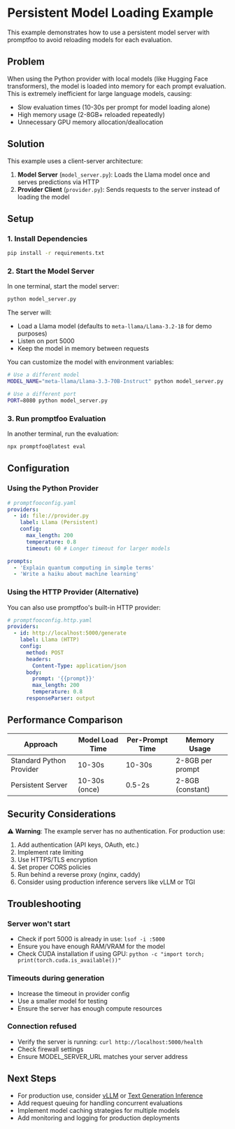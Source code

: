 # Persistent Model Loading Example

This example demonstrates how to use a persistent model server with promptfoo to avoid reloading models for each evaluation.

## Problem

When using the Python provider with local models (like Hugging Face transformers), the model is loaded into memory for each prompt evaluation. This is extremely inefficient for large language models, causing:

- Slow evaluation times (10-30s per prompt for model loading alone)
- High memory usage (2-8GB+ reloaded repeatedly)
- Unnecessary GPU memory allocation/deallocation

## Solution

This example uses a client-server architecture:

1. **Model Server** (`model_server.py`): Loads the Llama model once and serves predictions via HTTP
2. **Provider Client** (`provider.py`): Sends requests to the server instead of loading the model

## Setup

### 1. Install Dependencies

```bash
pip install -r requirements.txt
```

### 2. Start the Model Server

In one terminal, start the model server:

```bash
python model_server.py
```

The server will:

- Load a Llama model (defaults to `meta-llama/Llama-3.2-1B` for demo purposes)
- Listen on port 5000
- Keep the model in memory between requests

You can customize the model with environment variables:

```bash
# Use a different model
MODEL_NAME="meta-llama/Llama-3.3-70B-Instruct" python model_server.py

# Use a different port
PORT=8080 python model_server.py
```

### 3. Run promptfoo Evaluation

In another terminal, run the evaluation:

```bash
npx promptfoo@latest eval
```

## Configuration

### Using the Python Provider

```yaml
# promptfooconfig.yaml
providers:
  - id: file://provider.py
    label: Llama (Persistent)
    config:
      max_length: 200
      temperature: 0.8
      timeout: 60 # Longer timeout for larger models

prompts:
  - 'Explain quantum computing in simple terms'
  - 'Write a haiku about machine learning'
```

### Using the HTTP Provider (Alternative)

You can also use promptfoo's built-in HTTP provider:

```yaml
# promptfooconfig.http.yaml
providers:
  - id: http://localhost:5000/generate
    label: Llama (HTTP)
    config:
      method: POST
      headers:
        Content-Type: application/json
      body:
        prompt: '{{prompt}}'
        max_length: 200
        temperature: 0.8
      responseParser: output
```

## Performance Comparison

| Approach                 | Model Load Time | Per-Prompt Time | Memory Usage     |
| ------------------------ | --------------- | --------------- | ---------------- |
| Standard Python Provider | 10-30s          | 10-30s          | 2-8GB per prompt |
| Persistent Server        | 10-30s (once)   | 0.5-2s          | 2-8GB (constant) |

## Security Considerations

⚠️ **Warning**: The example server has no authentication. For production use:

1. Add authentication (API keys, OAuth, etc.)
2. Implement rate limiting
3. Use HTTPS/TLS encryption
4. Set proper CORS policies
5. Run behind a reverse proxy (nginx, caddy)
6. Consider using production inference servers like vLLM or TGI

## Troubleshooting

### Server won't start

- Check if port 5000 is already in use: `lsof -i :5000`
- Ensure you have enough RAM/VRAM for the model
- Check CUDA installation if using GPU: `python -c "import torch; print(torch.cuda.is_available())"`

### Timeouts during generation

- Increase the timeout in provider config
- Use a smaller model for testing
- Ensure the server has enough compute resources

### Connection refused

- Verify the server is running: `curl http://localhost:5000/health`
- Check firewall settings
- Ensure MODEL_SERVER_URL matches your server address

## Next Steps

- For production use, consider [vLLM](https://github.com/vllm-project/vllm) or [Text Generation Inference](https://github.com/huggingface/text-generation-inference)
- Add request queuing for handling concurrent evaluations
- Implement model caching strategies for multiple models
- Add monitoring and logging for production deployments
